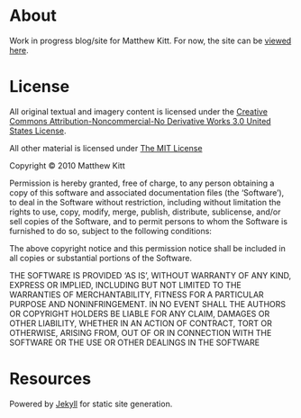 # About #


Work in progress blog/site for Matthew Kitt. For now, the site can be [viewed here](http://mkitt.github.com/ "mkitt").

# License #
All original textual and imagery content is licensed under the [Creative Commons Attribution-Noncommercial-No Derivative Works 3.0 United States License](http://creativecommons.org/licenses/by-nc-nd/3.0/us/ "Creative Commons").  

All other material is licensed under [The MIT License](http://www.opensource.org/licenses/mit-license.php "MIT")  

Copyright © 2010 Matthew Kitt  

Permission is hereby granted, free of charge, to any person obtaining a copy of this software and associated documentation files (the ‘Software’), to deal in the Software without restriction, including without limitation the rights to use, copy, modify, merge, publish, distribute, sublicense, and/or sell copies of the Software, and to permit persons to whom the Software is furnished to do so, subject to the following conditions:  

The above copyright notice and this permission notice shall be included in all copies or substantial portions of the Software.  
  
THE SOFTWARE IS PROVIDED ‘AS IS’, WITHOUT WARRANTY OF ANY KIND, EXPRESS OR IMPLIED, INCLUDING BUT NOT LIMITED TO THE WARRANTIES OF MERCHANTABILITY, FITNESS FOR A PARTICULAR PURPOSE AND NONINFRINGEMENT. IN NO EVENT SHALL THE AUTHORS OR COPYRIGHT HOLDERS BE LIABLE FOR ANY CLAIM, DAMAGES OR OTHER LIABILITY, WHETHER IN AN ACTION OF CONTRACT, TORT OR OTHERWISE, ARISING FROM, OUT OF OR IN CONNECTION WITH THE SOFTWARE OR THE USE OR OTHER DEALINGS IN THE SOFTWARE

# Resources #
Powered by [Jekyll](http://github.com/mojombo/jekyll "Jekyll") for static site generation.